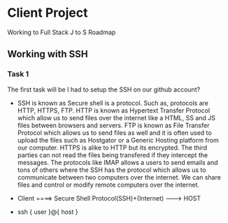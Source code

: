 # Client Project
Working to Full Stack J to S Roadmap

## Working with SSH
### Task 1
The first task will be I had to setup the SSH on our github account?
* SSH is known as Secure shell is a protocol. Such as, protocols are HTTP, HTTPS, FTP. HTTP is known as Hypertext Transfer Protocol which allow us to send files over the internet like a HTML, SS and JS files between browsers and servers. FTP is known as File Transfer Protocol which allows us to send files as well and it is often used to upload the files such as Hostgator or a Generic Hosting platform from our computer. HTTPS is alike to HTTP but its encrypted. The third parties can not read the files being transfered if they intercept the messages. The protocols like IMAP allows a users to send emails and tons of others where the SSH has the protocol which allows us to communicate between two computers over the internet. We can share files and control or modify remote computers over the internet. 

* Client ====> Secure Shell Protocol(SSH)+(Internet) ---> HOST
* ssh { user }@{ host }



